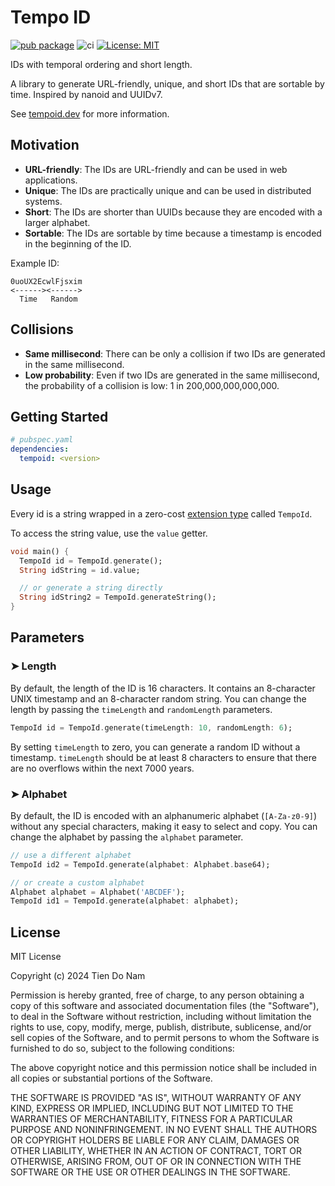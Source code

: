 # Tempo ID

[![pub package](https://img.shields.io/pub/v/tempoid.svg)](https://pub.dev/packages/tempoid)
![ci](https://github.com/temporal-id/tempoid-dart/actions/workflows/ci.yml/badge.svg)
[![License: MIT](https://img.shields.io/badge/License-MIT-yellow.svg)](https://opensource.org/licenses/MIT)

IDs with temporal ordering and short length.

A library to generate URL-friendly, unique, and short IDs that are sortable by time. Inspired by nanoid and UUIDv7.

See [tempoid.dev](https://tempoid.dev) for more information.

## Motivation

- **URL-friendly**: The IDs are URL-friendly and can be used in web applications.
- **Unique**: The IDs are practically unique and can be used in distributed systems.
- **Short**: The IDs are shorter than UUIDs because they are encoded with a larger alphabet.
- **Sortable**: The IDs are sortable by time because a timestamp is encoded in the beginning of the ID.

Example ID:

```text
0uoUX2EcwlFjsxim
<------><------>
  Time   Random
```

## Collisions

- **Same millisecond**: There can be only a collision if two IDs are generated in the same millisecond.
- **Low probability**: Even if two IDs are generated in the same millisecond, the probability of a collision is low: 1 in 200,000,000,000,000.

## Getting Started

```yaml
# pubspec.yaml
dependencies:
  tempoid: <version>
```

## Usage

Every id is a string wrapped in a zero-cost [extension type](https://dart.dev/language/extension-types) called `TempoId`.

To access the string value, use the `value` getter.

```dart
void main() {
  TempoId id = TempoId.generate();
  String idString = id.value;

  // or generate a string directly
  String idString2 = TempoId.generateString();
}
```

## Parameters

### ➤ Length

By default, the length of the ID is 16 characters.
It contains an 8-character UNIX timestamp and an 8-character random string.
You can change the length by passing the `timeLength` and `randomLength` parameters.

```dart
TempoId id = TempoId.generate(timeLength: 10, randomLength: 6);
```

By setting `timeLength` to zero, you can generate a random ID without a timestamp.
`timeLength` should be at least 8 characters to ensure that there are no overflows within the next 7000 years.

### ➤ Alphabet

By default, the ID is encoded with an alphanumeric alphabet (`[A-Za-z0-9]`) without any special characters,
making it easy to select and copy.
You can change the alphabet by passing the `alphabet` parameter.

```dart
// use a different alphabet
TempoId id2 = TempoId.generate(alphabet: Alphabet.base64);

// or create a custom alphabet
Alphabet alphabet = Alphabet('ABCDEF');
TempoId id1 = TempoId.generate(alphabet: alphabet);
```

## License

MIT License

Copyright (c) 2024 Tien Do Nam

Permission is hereby granted, free of charge, to any person obtaining a copy
of this software and associated documentation files (the "Software"), to deal
in the Software without restriction, including without limitation the rights
to use, copy, modify, merge, publish, distribute, sublicense, and/or sell
copies of the Software, and to permit persons to whom the Software is
furnished to do so, subject to the following conditions:

The above copyright notice and this permission notice shall be included in all
copies or substantial portions of the Software.

THE SOFTWARE IS PROVIDED "AS IS", WITHOUT WARRANTY OF ANY KIND, EXPRESS OR
IMPLIED, INCLUDING BUT NOT LIMITED TO THE WARRANTIES OF MERCHANTABILITY,
FITNESS FOR A PARTICULAR PURPOSE AND NONINFRINGEMENT. IN NO EVENT SHALL THE
AUTHORS OR COPYRIGHT HOLDERS BE LIABLE FOR ANY CLAIM, DAMAGES OR OTHER
LIABILITY, WHETHER IN AN ACTION OF CONTRACT, TORT OR OTHERWISE, ARISING FROM,
OUT OF OR IN CONNECTION WITH THE SOFTWARE OR THE USE OR OTHER DEALINGS IN THE
SOFTWARE.
